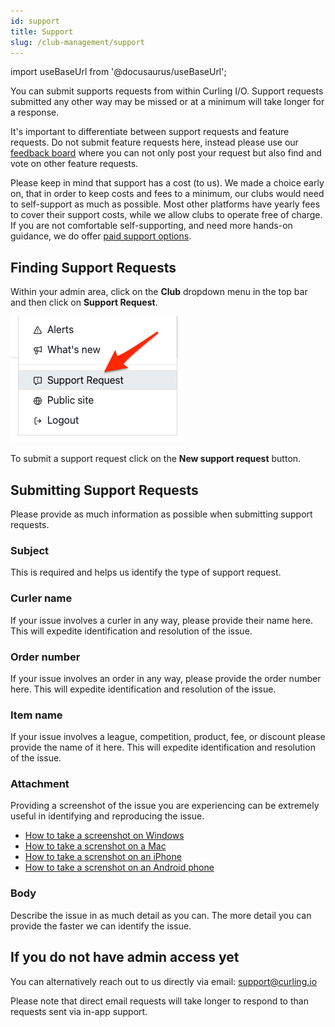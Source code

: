 ```yaml
---
id: support
title: Support
slug: /club-management/support
---
```

import useBaseUrl from '@docusaurus/useBaseUrl';

You can submit supports requests from within Curling I/O. Support requests submitted any other way may be missed or at a minimum will take longer for a response.

It's important to differentiate between support requests and feature requests. Do not submit feature requests here, instead please use our [feedback board](https://curling.canny.io/clubs) where you can not only post your request but also find and vote on other feature requests.

Please keep in mind that support has a cost (to us).
We made a choice early on, that in order to keep costs and fees to a minimum, our clubs would need to self-support as much as possible.
Most other platforms have yearly fees to cover their support costs, while we allow clubs to operate free of charge.
If you are not comfortable self-supporting, and need more hands-on guidance, we do offer [paid support options](https://premium.curling.io/en/products).


## Finding Support Requests

Within your admin area, click on the **Club** dropdown menu in the top bar and then click on **Support Request**.

![Navigation](/img/docs/club-management/support/navigation.png)

To submit a support request click on the **New support request** button.


## Submitting Support Requests

Please provide as much information as possible when submitting support requests.

### Subject

This is required and helps us identify the type of support request.

### Curler name

If your issue involves a curler in any way, please provide their name here. This will expedite identification and resolution of the issue.

### Order number

If your issue involves an order in any way, please provide the order number here. This will expedite identification and resolution of the issue.

### Item name

If your issue involves a league, competition, product, fee, or discount please provide the name of it here. This will expedite identification and resolution of the issue.

### Attachment

Providing a screenshot of the issue you are experiencing can be extremely useful in identifying and reproducing the issue.

- [How to take a screenshot on Windows](https://support.microsoft.com/en-us/windows/use-snipping-tool-to-capture-screenshots-00246869-1843-655f-f220-97299b865f6b)
- [How to take a screnshot on a Mac](https://support.apple.com/en-ca/102646)
- [How to take a screnshot on an iPhone](https://support.apple.com/en-ca/102616)
- [How to take a screnshot on an Android phone](https://support.google.com/android/answer/9075928?hl=en)

### Body

Describe the issue in as much detail as you can. The more detail you can provide the faster we can identify the issue.

## If you do not have admin access yet

You can alternatively reach out to us directly via email: support@curling.io

Please note that direct email requests will take longer to respond to than requests sent via in-app support.
